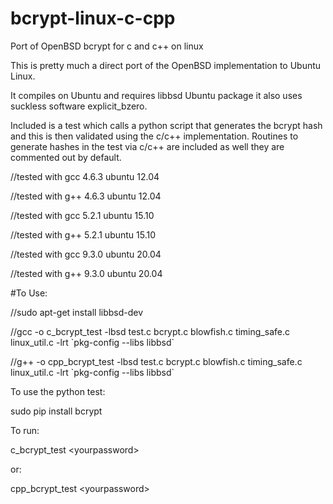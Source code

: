 # bcrypt-linux-c-cpp
Port of OpenBSD bcrypt for c and c++ on linux

This is pretty much a direct port of the OpenBSD implementation to Ubuntu Linux.

It compiles on Ubuntu and requires libbsd Ubuntu package it also uses
suckless software explicit_bzero.

Included is a test which calls a python script that generates
the bcrypt hash and this is then validated using the c/c++
implementation. Routines to generate hashes in the test via
c/c++ are included as well they are commented out by default.

//tested with gcc 4.6.3 ubuntu 12.04

//tested with g++ 4.6.3 ubuntu 12.04

//tested with gcc 5.2.1 ubuntu 15.10

//tested with g++ 5.2.1 ubuntu 15.10

//tested with gcc 9.3.0 ubuntu 20.04

//tested with g++ 9.3.0 ubuntu 20.04

#To Use:

//sudo apt-get install libbsd-dev

//gcc -o c_bcrypt_test -lbsd test.c bcrypt.c blowfish.c timing_safe.c linux_util.c -lrt \`pkg-config --libs libbsd\`

//g++ -o cpp_bcrypt_test -lbsd test.c bcrypt.c blowfish.c timing_safe.c linux_util.c -lrt \`pkg-config --libs libbsd\`

To use the python test:

sudo pip install bcrypt

To run:

c_bcrypt_test \<yourpassword\>

or:

cpp_bcrypt_test  \<yourpassword\>
